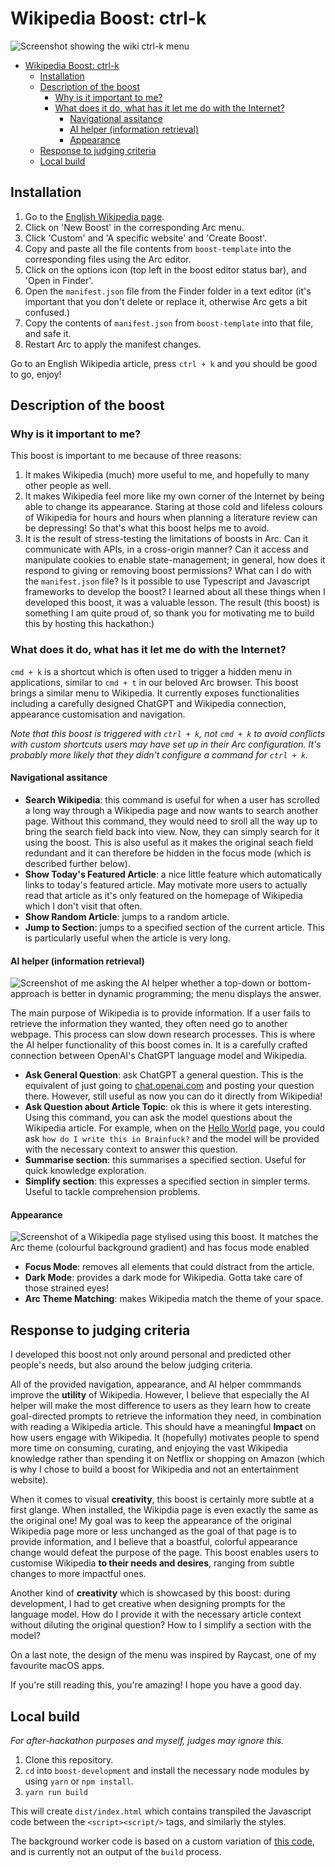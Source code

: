 # Wikipedia Boost: ctrl-k

![Screenshot showing the wiki ctrl-k menu](main.png)

- [Wikipedia Boost: ctrl-k](#wikipedia-boost-ctrl-k)
  - [Installation](#installation)
  - [Description of the boost](#description-of-the-boost)
    - [Why is it important to me?](#why-is-it-important-to-me)
    - [What does it do, what has it let me do with the Internet?](#what-does-it-do-what-has-it-let-me-do-with-the-internet)
      - [Navigational assitance](#navigational-assitance)
      - [AI helper (information retrieval)](#ai-helper-information-retrieval)
      - [Appearance](#appearance)
  - [Response to judging criteria](#response-to-judging-criteria)
  - [Local build](#local-build)

## Installation
1. Go to the [English Wikipedia page](https://en.wikipedia.org/wiki/Main_Page).
2. Click on 'New Boost' in the corresponding Arc menu.
3. Click 'Custom' and 'A specific website' and 'Create Boost'.
4. Copy and paste all the file contents from `boost-template` into the corresponding files using the Arc editor.
5. Click on the options icon (top left in the boost editor status bar), and 'Open in Finder'.
6. Open the `manifest.json` file from the Finder folder in a text editor (it's important that you don't delete or replace it, otherwise Arc gets a bit confused.)
7. Copy the contents of `manifest.json` from `boost-template` into that file, and safe it.
8. Restart Arc to apply the manifest changes.

Go to an English Wikipedia article, press `ctrl + k` and you should be good to go, enjoy!

## Description of the boost

### Why is it important to me?

This boost is important to me because of three reasons:

1. It makes Wikipedia (much) more useful to me, and hopefully to many other people as well.
2. It makes Wikipedia feel more like my own corner of the Internet by being able to change its appearance. Staring at those cold and lifeless colours of Wikipedia for hours and hours when planning a literature review can be depressing! So that's what this boost helps me to avoid.
3. It is the result of stress-testing the limitations of boosts in Arc. Can it communicate with APIs, in a cross-origin manner? Can it access and manipulate cookies to enable state-management; in general, how does it respond to giving or removing boost permissions? What can I do with the `manifest.json` file? Is it possible to use Typescript and Javascript frameworks to develop the boost? I learned about all these things when I developed this boost, it was a valuable lesson. The result (this boost) is something I am quite proud of, so thank you for motivating me to build this by hosting this hackathon:)

### What does it do, what has it let me do with the Internet?

`cmd + k` is a shortcut which is often used to trigger a hidden menu in applications, similar to `cmd + t` in our beloved Arc browser. This boost brings a similar menu to Wikipedia. It currently exposes functionalities including a carefully designed ChatGPT and Wikipedia connection, appearance customisation and navigation.

*Note that this boost is triggered with `ctrl + k`, not `cmd + k` to avoid conflicts with custom shortcuts users may have set up in their Arc configuration. It's probably more likely that they didn't configure a command for `ctrl + k`.*

#### Navigational assitance

- **Search Wikipedia**: this command is useful for when a user has scrolled a long way through a Wikipedia page and now wants to search another page. Without this command, they would need to sroll all the way up to bring the search field back into view. Now, they can simply search for it using the boost. This is also useful as it makes the original seach field redundant and it can therefore be hidden in the focus mode (which is described further below).
- **Show Today's Featured Article**: a nice little feature which automatically links to today's featured article. May motivate more users to actually read that article as it's only featured on the homepage of Wikipedia which I don't visit that often.
- **Show Random Article**: jumps to a random article.
- **Jump to Section**: jumps to a specified section of the current article. This is particularly useful when the article is very long.

#### AI helper (information retrieval)
![Screenshot of me asking the AI helper whether a top-down or bottom-approach is better in dynamic programming; the menu displays the answer.](query.png)

The main purpose of Wikipedia is to provide information. If a user fails to retrieve the information they wanted, they often need go to another webpage. This process can slow down research processes. This is where the AI helper functionality of this boost comes in. It is a carefully crafted connection between OpenAI's ChatGPT language model and Wikipedia.

- **Ask General Question**: ask ChatGPT a general question. This is the equivalent of just going to [chat.openai.com](https://chat.openai.com/) and posting your question there. However, still useful as now you can do it directly from Wikipedia!
- **Ask Question about Article Topic**: ok this is where it gets interesting. Using this command, you can ask the model questions about the Wikipedia article. For example, when on the [Hello World](https://en.wikipedia.org/wiki/%22Hello,_World!%22_program) page, you could ask `how do I write this in Brainfuck?` and the model will be provided with the necessary context to answer this question.
- **Summarise section**: this summarises a specified section. Useful for quick knowledge exploration.
- **Simplify section**: this expresses a specified section in simpler terms. Useful to tackle comprehension problems.

#### Appearance

![Screenshot of a Wikipedia page stylised using this boost. It matches the Arc theme (colourful background gradient) and has focus mode enabled](appearance.png)

- **Focus Mode**: removes all elements that could distract from the article.
- **Dark Mode**: provides a dark mode for Wikipedia. Gotta take care of those strained eyes!
- **Arc Theme Matching**: makes Wikipedia match the theme of your space.

## Response to judging criteria

I developed this boost not only around personal and predicted other people's needs, but also around the below judging criteria.

All of the provided navigation, appearance, and AI helper commmands improve the **utility** of Wikipedia. However, I believe that especially the AI helper will make the most difference to users as they learn how to create goal-directed prompts to retrieve the information they need, in combination with reading a Wikipedia article. This should have a meaningful **Impact** on how users engage with Wikipedia. It (hopefully) motivates people to spend more time on consuming, curating, and enjoying the vast Wikipedia knowledge rather than spending it on Netflix or shopping on Amazon (which is why I chose to build a boost for Wikipedia and not an entertainment website).

When it comes to visual **creativity**, this boost is certainly more subtle at a first glange. When installed, the Wikipdia page is even exactly the same as the original one! My goal was to keep the appearance of the original Wikipedia page more or less unchanged as the goal of that page is to provide information, and I believe that a boastful, colorful appearance change would defeat the purpose of the page. This boost enables users to customise Wikipedia **to their needs and desires**, ranging from subtle changes to more impactful ones.

Another kind of **creativity** which is showcased by this boost: during development, I had to get creative when designing prompts for the language model. How do I provide it with the necessary article context without diluting the original question? How to I simplify a section with the model?

On a last note, the design of the menu was inspired by Raycast, one of my favourite macOS apps.

If you're still reading this, you're amazing! I hope you have a good day.

## Local build
*For after-hackathon purposes and myself, judges may ignore this.*

1. Clone this repository.
2. `cd` into `boost-development` and install the necessary node modules by using `yarn` or `npm install`.
3. `yarn run build`

This will create `dist/index.html` which contains transpiled the Javascript code between the `<script><script/>` tags, and similarly the styles.

The background worker code is based on a custom variation of [this code](https://github.com/wong2/chat-gpt-google-extension/tree/main/src/background), and is currently not an output of the `build` process.